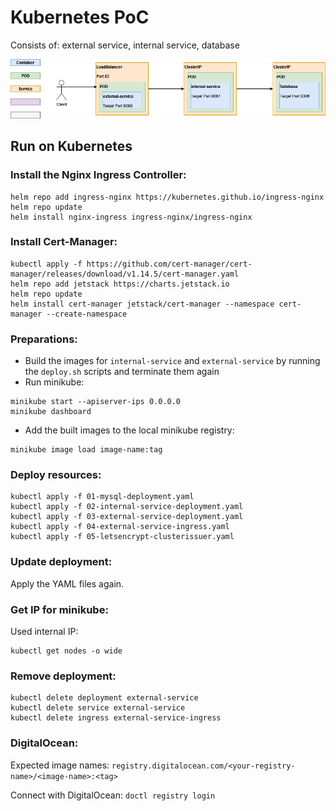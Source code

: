 # Kubernetes PoC

Consists of: external service, internal service, database

![Architecture](Specification.png)

## Run on Kubernetes

### Install the Nginx Ingress Controller:

```shell
helm repo add ingress-nginx https://kubernetes.github.io/ingress-nginx
helm repo update
helm install nginx-ingress ingress-nginx/ingress-nginx
```

### Install Cert-Manager:

```shell
kubectl apply -f https://github.com/cert-manager/cert-manager/releases/download/v1.14.5/cert-manager.yaml
helm repo add jetstack https://charts.jetstack.io
helm repo update
helm install cert-manager jetstack/cert-manager --namespace cert-manager --create-namespace
```

### Preparations:

- Build the images for `internal-service` and `external-service` by running the `deploy.sh` scripts and terminate them again
- Run minikube:

```shell
minikube start --apiserver-ips 0.0.0.0
minikube dashboard
```

- Add the built images to the local minikube registry:

```shell
minikube image load image-name:tag
```

### Deploy resources:

```shell
kubectl apply -f 01-mysql-deployment.yaml
kubectl apply -f 02-internal-service-deployment.yaml
kubectl apply -f 03-external-service-deployment.yaml
kubectl apply -f 04-external-service-ingress.yaml
kubectl apply -f 05-letsencrypt-clusterissuer.yaml
```

### Update deployment:

Apply the YAML files again.

### Get IP for minikube:

Used internal IP:

```shell
kubectl get nodes -o wide
```

### Remove deployment:

```shell
kubectl delete deployment external-service
kubectl delete service external-service
kubectl delete ingress external-service-ingress
```

### DigitalOcean:

Expected image names: `registry.digitalocean.com/<your-registry-name>/<image-name>:<tag>`

Connect with DigitalOcean: `doctl registry login`
